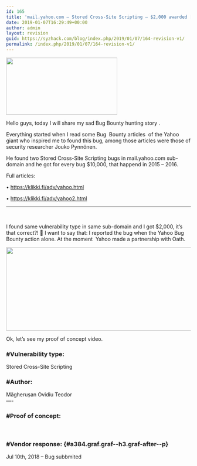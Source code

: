 ```yaml
---
id: 165
title: 'mail.yahoo.com – Stored Cross-Site Scripting – $2,000 awarded [sad story] x'
date: 2019-01-07T16:29:49+00:00
author: admin
layout: revision
guid: https://syzhack.com/blog/index.php/2019/01/07/164-revision-v1/
permalink: /index.php/2019/01/07/164-revision-v1/
---
```

<img class="wp-image-161 aligncenter" src="https://syzhack.com/blog/wp-content/uploads/2019/01/yahoo-76684_1280-766x395.png" alt="" width="303" height="156" />

Hello guys, today I will share my sad Bug Bounty hunting story .

Everything started when I read some Bug  Bounty articles  of the Yahoo giant who inspired me to found this bug, among those articles were those of security researcher Jouko Pynnönen.

He found two Stored Cross-Site Scripting bugs in mail.yahoo.com sub-domain and he got for every bug $10,000, that happend in 2015 &#8211; 2016.

Full articles:

• https://klikki.fi/adv/yahoo.html

• https://klikki.fi/adv/yahoo2.html

* * *

&nbsp;

I found same vulnerability type in same sub-domain and I got $2,000, it&#8217;s that correct?! 🤔 I want to say that: I reported the bug when the Yahoo Bug Bounty action alone. At the moment  Yahoo made a partnership with Oath.

<img class="alignnone size-full wp-image-160" src="https://syzhack.com/blog/wp-content/uploads/2019/01/download.png" alt="" width="1355" height="228" /> 

Ok, let&#8217;s see my proof of concept video.

### #Vulnerability type:

Stored Cross-Site Scripting

### #Author:

Măgherușan Ovidiu Teodor  
—-

### #Proof of concept:



&nbsp;

### #Vendor response: {#a384.graf.graf--h3.graf-after--p}

Jul 10th, 2018 &#8211; Bug subbmited

&nbsp;

&nbsp;

&nbsp;